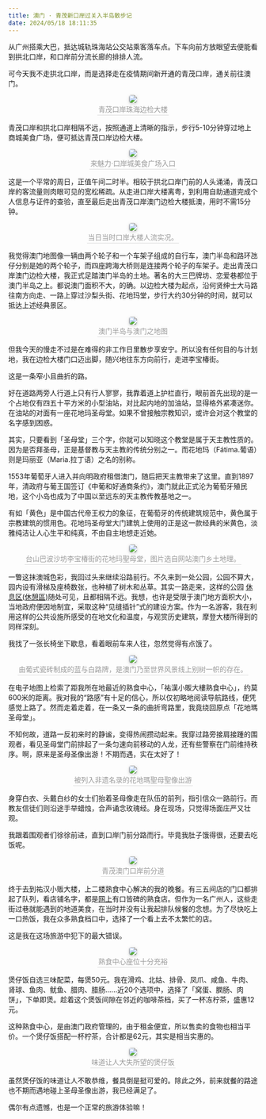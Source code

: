 ```yaml
---
title: 澳门 · 青茂新口岸过关入半岛散步记
date: 2024/05/18 18:11:35
---
```


从广州搭乘大巴，抵达城轨珠海站公交站乘客落车点。下车向前方放眼望去便能看到拱北口岸，和口岸前分流长廊的排排人流。

可今天我不走拱北口岸，而是选择走在疫情期间新开通的青茂口岸，通关前往澳门。

<center style="font-size=6px"> <img style="border-radius: 0.3125em; box-shadow: 0 2px 4px 0 rgba(34,36,38,.12),0 2px 10px 0 rgba(34,36,38,.08);" src="../../../../IMG/IMG_AMQM002.jpg"/> <br> <div style="color:orange; border-bottom: 1px solid #d9d9d9; display: inline-block; color: #999; padding: 2px;">青茂口岸珠海边检大楼</div> </center>

青茂口岸和拱北口岸相隔不远，按照通道上清晰的指示，步行5-10分钟穿过地上商城美食广场，便可抵达青茂口岸边检大楼。

<center style="font-size=6px"> <img style="border-radius: 0.3125em; box-shadow: 0 2px 4px 0 rgba(34,36,38,.12),0 2px 10px 0 rgba(34,36,38,.08);" src="../../../../IMG/IMG_AMQM001.jpg"/> <br> <div style="color:orange; border-bottom: 1px solid #d9d9d9; display: inline-block; color: #999; padding: 2px;">来魅力·口岸城美食广场入口</div> </center>

这是一个平常的周日，正值午间二时半。相较于拱北口岸门前的人头涌涌，青茂口岸的客流量则肉眼可见的宽松稀疏。从走进口岸大楼离粤，到利用自助通道完成个人信息与证件的查验，直至最后走出青茂口岸澳门边检大楼抵澳，用时不需15分钟。

<center style="font-size=6px"> <img style="border-radius: 0.3125em; box-shadow: 0 2px 4px 0 rgba(34,36,38,.12),0 2px 10px 0 rgba(34,36,38,.08);" src="../../../../IMG/IMG_AMQM003.jpg"/> <br> <div style="color:orange; border-bottom: 1px solid #d9d9d9; display: inline-block; color: #999; padding: 2px;">当日当时口岸大楼人流实况。</div> </center>

我觉得澳门地图像一辆由两个轮子和一个车架子组成的自行车，澳门半岛和路环氹仔分别是她的两个轮子，而四座跨海大桥则是连接两个轮子的车架子。走出青茂口岸澳门边检大楼，我正式足踏澳门半岛的土地。著名的大三巴牌坊、恋爱巷都位于澳门半岛之上。都说澳门面积不大，的确。以边检大楼为起点，沿何贤绅士大马路往南方向走、一路上穿过沙梨头街、花地玛堂，步行大约30分钟的时间，就可以抵达上述经典景区。

<center style="font-size=6px"> <img style="border-radius: 0.3125em; box-shadow: 0 2px 4px 0 rgba(34,36,38,.12),0 2px 10px 0 rgba(34,36,38,.08);" src="../../../../IMG/IMG_AMQM004.jpg"/> <br> <div style="color:orange; border-bottom: 1px solid #d9d9d9; display: inline-block; color: #999; padding: 2px;">澳门半岛与澳门之地图</div> </center>

但我今天的慢走不过是在难得的非工作日里散步享安宁。所以没有任何目的与计划地，我在边检大楼门口迈出脚，随兴地往东方向前行，走进李宝椿街。

这是一条窄小且曲折的路。

好在道路两旁人行道上只有行人寥寥，我靠着道上护栏直行，眼前首先出现的是一个占地仅有四五十平方米的小型油站，对比起内地的加油站，显得格外紧凑迷你。在油站的对面有一座花地玛圣母堂。如果不曾接触宗教知识，或许会对这个教堂的名字感到困惑。

其实，只要看到「圣母堂」三个字，你就可以知晓这个教堂是属于天主教性质的。因为是否拜圣母，正是基督教与天主教的传统分别之一。而花地玛（Fátima.葡语）则是玛丽亚（Maria.拉丁语）之名的别称。

1553年葡萄牙人进入并向明政府租借澳门，随后把天主教带来了这里。直到1897年，清政府与葡王国签订《中葡和好通商条约》，澳门就此正式沦为葡萄牙殖民地，这个小岛也成为了中国以至远东的天主教传教基地之一。

有如「黄色」是中国古代帝王权力的象征，在葡萄牙的传统建筑规范中，黄色属于宗教建筑的惯用色。花地玛圣母堂大门建筑上使用的正是这一款经典的米黄色，淡雅纯洁让人心生平和纯真，不由自主地想走近她。

<center style="font-size=6px"> <img style="border-radius: 0.3125em; box-shadow: 0 2px 4px 0 rgba(34,36,38,.12),0 2px 10px 0 rgba(34,36,38,.08);" src="../../../../IMG/IMG_AMQM007.jpg"/> <br> <div style="color:orange; border-bottom: 1px solid #d9d9d9; display: inline-block; color: #999; padding: 2px;">台山巴波沙坊李宝椿街的花地玛聖母堂，图片选自网站澳门乡土地理。</div> </center>

一瞥这抹澳城色彩，我回过头来继续沿路前行。不久来到一处公园，公园不算大，园内设有滑梯及座椅数张，也种植了树木和丛草。其实一路走来，这样的公园 [休息区(休憩區)](https://www.iam.gov.mo/c/rest/itemlist)随处可见，且都相隔不远。我想，也许是受限于澳门地方面积大小，当地政府便因地制宜，采取这种“见缝插针”式的建设方案。作为一名游客，我在利用这样的公共设施所感受的在地文化和温度，与观赏历史建筑，摩登大楼所得到的同样深刻。

我找了一张长椅坐下歇息，看着眼前车来人往，忽然觉得有点饿了。

<center style="font-size=6px"> <img style="border-radius: 0.3125em; box-shadow: 0 2px 4px 0 rgba(34,36,38,.12),0 2px 10px 0 rgba(34,36,38,.08);" src="../../../../IMG/IMG_AMQM006.jpg"/> <br> <div style="color:orange; border-bottom: 1px solid #d9d9d9; display: inline-block; color: #999; padding: 2px;">由葡式瓷砖制成的蓝与白路牌，是澳门乃至世界风景线上别树一帜的存在。</div></center>

在电子地图上检索了距我所在地最近的熟食中心，「祐漢小販大樓熟食中心」，约莫600米的距离。我对我的“路感”有十足的信心，所以仅初略地阅读导航路线，便凭感觉上路了。然而走着走着，在一条又一条的曲折弯路里，我竟绕回原点「花地瑪圣母堂」。

不知何故，道路一反初来时的静谧，变得热闹攒动起来。我穿过路旁接肩接踵的围观者，看见圣母堂门前排起了一条匀速向前移动的人龙，还有些警察在门前维持秩序。啊，原来是圣母圣像出游！不期而遇，实在太好了！     
                                                                                                                                                                                                                                                                                                                                                                                                                                                                                                                                                                                                                                                                                                                                                                                                                                                                                                                                                                                                                      <center style="font-size=6px"> <img style="border-radius: 0.3125em; box-shadow: 0 2px 4px 0 rgba(34,36,38,.12),0 2px 10px 0 rgba(34,36,38,.08);" src="../../../../IMG/IMG_AMQM009.jpg"/> <br> <div style="color:orange; border-bottom: 1px solid #d9d9d9; display: inline-block; color: #999; padding: 2px;">被列入非遗名录的花地瑪聖母聖像出游</div></center>

身穿白衣、头戴白纱的女士们抬着圣母像走在队伍的前列，指引信众一路前行。而教友信徒们则沿途手举蜡烛，合声诵念玫瑰经。身在现场，只觉得场面庄严又壮观。

我跟着围观者们徐徐前进，直到口岸门前分路而行。毕竟我肚子饿得很，还要去吃饭呢。

<center style="font-size=6px"> <img style="border-radius: 0.3125em; box-shadow: 0 2px 4px 0 rgba(34,36,38,.12),0 2px 10px 0 rgba(34,36,38,.08);" src="../../../../IMG/IMG_AMQM0010.jpg"/> <br> <div style="color:orange; border-bottom: 1px solid #d9d9d9; display: inline-block; color: #999; padding: 2px;">青茂澳门口岸前分道</div></center>

终于去到祐汉小贩大楼，上二楼熟食中心解决的我的晚餐。有三五间店的门口都排起了队列，看店铺名字，都是[网上](https://www.travelerluxe.com/article/desc/230009257)有口皆碑的熟食店。但作为一名广州人，这些走街过巷就能遇到的地道美食，在当时并没有让我起排队候餐的念想。为了尽快吃上一口热饭，我在众多熟食档口中，选择了一个看上去不太繁忙的店。

这是我在这场旅游中犯下的最大错误。

<center style="font-size=6px"> <img style="border-radius: 0.3125em; box-shadow: 0 2px 4px 0 rgba(34,36,38,.12),0 2px 10px 0 rgba(34,36,38,.08);" src="../../../../IMG/IMG_AMQM0011.jpg"/> <br> <div style="color:orange; border-bottom: 1px solid #d9d9d9; display: inline-block; color: #999; padding: 2px;">熟食中心座位十分充裕</div></center>

煲仔饭自选三味配菜，每煲50元。我在滑鸡、北姑、排骨、凤爪、咸鱼、牛肉、肾球、鱼肉、鱿鱼、腊肉、腊肠......近20个选项中，选择了「窝蛋、膶肠、肉饼」，下单即煲。趁着这个煲饭间隙在邻近的咖啡茶档，买了一杯冻柠茶，盛惠12元。

这种熟食中心，是由澳门政府管理的，由于租金便宜，所以售卖的食物也相当平价。一个煲仔饭搭配一杯柠茶，合计都是62元，其实是相当实惠的。

<center style="font-size=6px"> <img style="border-radius: 0.3125em; box-shadow: 0 2px 4px 0 rgba(34,36,38,.12),0 2px 10px 0 rgba(34,36,38,.08);" src="../../../../IMG/IMG_AMQM005.jpg"/> <br> <div style="color:orange; border-bottom: 1px solid #d9d9d9; display: inline-block; color: #999; padding: 2px;">味道让人大失所望的煲仔饭</div></center>

虽然煲仔饭的味道让人不敢恭维，餐具倒是挺可爱的。除此之外，前来就餐的路途也不期而遇地碰上圣母圣像出游，我已经满足了。

偶尔有点遗憾，也是一个正常的旅游体验嘛！
